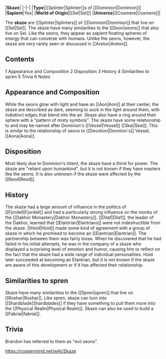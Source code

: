 |**Skaze**|
|-|-|
|**Type**|[[Splinter\|Splinter]]s of [[Dominion\|Dominion]]|
|**Sapient**|Yes|
|**World of Origin**|[[Sel\|Sel]]|
|**Universe**|[[Cosmere\|Cosmere]]|

The **skaze** are [[Splinter\|Splinters]] of [[Dominion\|Dominion]] that live on [[Sel\|Sel]]. The skaze have many similarities to the [[Seon\|seons]] that also live on Sel. Like the seons, they appear as sapient floating spheres of energy that can converse with humans. Unlike the seons, however, the skaze are very rarely seen or discussed in [[Arelon\|Arelon]].

## Contents

1 Appearance and Composition
2 Disposition
3 History
4 Similarities to spren
5 Trivia
6 Notes


## Appearance and Composition
While the seons glow with light and have an [[Aon\|Aon]] at their center, the skaze are described as dark, seeming to suck in the light around them, with indistinct edges that blend into the air. Skaze also have a ring around their sphere with a "pattern of misty symbols". The skaze have some relationship to and may be named after Dominion's [[Vessel\|Vessel]] [[Skai\|Skai]]. This is similar to the relationship of seons to [[Devotion\|Devotion's]] Vessel, [[Aona\|Aona]].

## Disposition
Most likely due to Dominion's Intent, the skaze have a thirst for power. The skaze are "reliant upon humankind", but it is not known if they have masters like the seons. It is also unknown if the skaze were affected by the [[Reod\|Reod]].

## History
The skaze had a large amount of influence in the politics of [[Fjordell\|Fjordell]] and had a particularly strong influence on the monks of the [[Dakhor Monastery\|Dakhor Monastery]]. [[Dilaf\|Dilaf]], the leader of the Dakhor, learned that [[Elantrian\|Elantrians]] were not indestructible from the skaze.
[[Hoid\|Hoid]] made some kind of agreement with a group of skaze in which he promised to become an [[Elantrian\|Elantrian]]. The partnership between them was fairly loose. When he discovered that he had failed in his initial attempts, he was in the company of a skaze who displayed a surprising level of emotion and humor, causing him to reflect on the fact that the skaze had a wide range of individual personalities.
Hoid later succeeded at becoming an Elantrian, but it is not known if the skaze are aware of this development or if it has affected their relationship.

## Similarities to spren
Skaze have many similarities to the [[Spren\|spren]] that live on [[Roshar\|Roshar]]. Like spren, skaze can turn into [[Shardblade\|Shardblades]] if they have something to pull them more into the [[Physical Realm\|Physical Realm]]. Skaze can also be used to build a [[Fabrial\|fabrial]].

## Trivia
Brandon has referred to them as "evil seons".


https://coppermind.net/wiki/Skaze